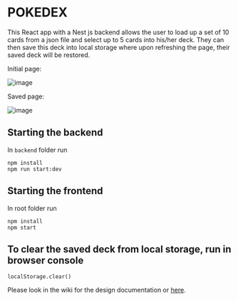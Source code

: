 # POKEDEX

This React app with a Nest js backend allows the user to load up a set of 10 cards from a json file and select up to 5 cards into his/her deck. They can then save this deck into local storage where upon refreshing the page, their saved deck will be restored.


Initial page:

![image](https://user-images.githubusercontent.com/125100028/218234326-28c4598b-0352-4839-9c93-ee8ce0968c40.png)


Saved page:

![image](https://user-images.githubusercontent.com/125100028/218234184-dfc33c28-0564-4188-b6d7-a5fa74b92de6.png)


## Starting the backend

In `backend` folder run
```
npm install
npm run start:dev
```

## Starting the frontend

In root folder run
```
npm install
npm start
```


## To clear the saved deck from local storage, run in browser console

```
localStorage.clear()
```

Please look in the wiki for the design documentation or [here](https://github.com/paul-ly-404/pokedex/wiki/Design-Documentation).
